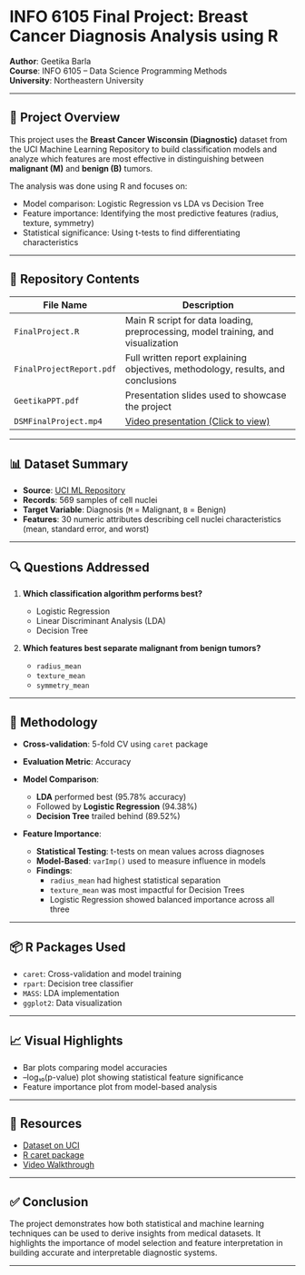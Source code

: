 # INFO 6105 Final Project: Breast Cancer Diagnosis Analysis using R

**Author**: Geetika Barla  
**Course**: INFO 6105 – Data Science Programming Methods  
**University**: Northeastern University  

---

## 🧠 Project Overview

This project uses the **Breast Cancer Wisconsin (Diagnostic)** dataset from the UCI Machine Learning Repository to build classification models and analyze which features are most effective in distinguishing between **malignant (M)** and **benign (B)** tumors.

The analysis was done using R and focuses on:

- Model comparison: Logistic Regression vs LDA vs Decision Tree
- Feature importance: Identifying the most predictive features (radius, texture, symmetry)
- Statistical significance: Using t-tests to find differentiating characteristics

---

## 📂 Repository Contents

| File Name               | Description                                                       |
|------------------------|-------------------------------------------------------------------|
| `FinalProject.R`        | Main R script for data loading, preprocessing, model training, and visualization |
| `FinalProjectReport.pdf` | Full written report explaining objectives, methodology, results, and conclusions |
| `GeetikaPPT.pdf`        | Presentation slides used to showcase the project |
| `DSMFinalProject.mp4`   | [Video presentation (Click to view)](https://northeastern-my.sharepoint.com/personal/barla_g_northeastern_edu/_layouts/15/stream.aspx?id=/personal/barla_g_northeastern_edu/Documents/DSMFinalProject.mp4&referrer=StreamWebApp.Web) |

---

## 📊 Dataset Summary

- **Source**: [UCI ML Repository](https://archive.ics.uci.edu/dataset/17/breast+cancer+wisconsin+diagnostic)
- **Records**: 569 samples of cell nuclei
- **Target Variable**: Diagnosis (`M` = Malignant, `B` = Benign)
- **Features**: 30 numeric attributes describing cell nuclei characteristics (mean, standard error, and worst)

---

## 🔍 Questions Addressed

1. **Which classification algorithm performs best?**
   - Logistic Regression
   - Linear Discriminant Analysis (LDA)
   - Decision Tree

2. **Which features best separate malignant from benign tumors?**
   - `radius_mean`
   - `texture_mean`
   - `symmetry_mean`

---

## 🧪 Methodology

- **Cross-validation**: 5-fold CV using `caret` package
- **Evaluation Metric**: Accuracy
- **Model Comparison**:
  - **LDA** performed best (95.78% accuracy)
  - Followed by **Logistic Regression** (94.38%)
  - **Decision Tree** trailed behind (89.52%)

- **Feature Importance**:
  - **Statistical Testing**: t-tests on mean values across diagnoses
  - **Model-Based**: `varImp()` used to measure influence in models
  - **Findings**:
    - `radius_mean` had highest statistical separation
    - `texture_mean` was most impactful for Decision Trees
    - Logistic Regression showed balanced importance across all three

---

## 📦 R Packages Used

- `caret`: Cross-validation and model training
- `rpart`: Decision tree classifier
- `MASS`: LDA implementation
- `ggplot2`: Data visualization

---

## 📈 Visual Highlights

- Bar plots comparing model accuracies
- –log₁₀(p-value) plot showing statistical feature significance
- Feature importance plot from model-based analysis

---

## 🔗 Resources

- [Dataset on UCI](https://archive.ics.uci.edu/dataset/17/breast+cancer+wisconsin+diagnostic)
- [R caret package](https://topepo.github.io/caret/)
- [Video Walkthrough](https://northeastern-my.sharepoint.com/personal/barla_g_northeastern_edu/_layouts/15/stream.aspx?id=/personal/barla_g_northeastern_edu/Documents/DSMFinalProject.mp4&referrer=StreamWebApp.Web)

---

## ✅ Conclusion

The project demonstrates how both statistical and machine learning techniques can be used to derive insights from medical datasets. It highlights the importance of model selection and feature interpretation in building accurate and interpretable diagnostic systems.

---
